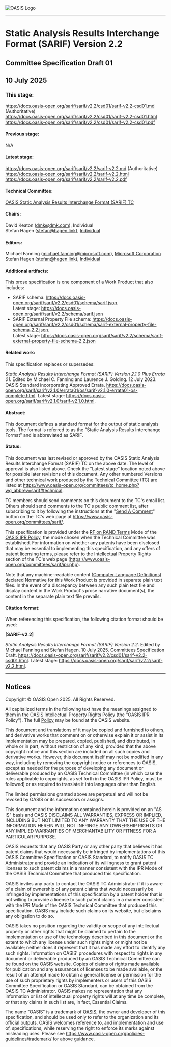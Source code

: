 ![OASIS Logo](https://docs.oasis-open.org/templates/OASISLogo-v3.0.png)

-------

# Static Analysis Results Interchange Format (SARIF) Version 2.2

## Committee Specification Draft 01

## 10 July 2025

### This stage:
https://docs.oasis-open.org/sarif/sarif/v2.2/csd01/sarif-v2.2-csd01.md (Authoritative) \
https://docs.oasis-open.org/sarif/sarif/v2.2/csd01/sarif-v2.2-csd01.html \
https://docs.oasis-open.org/sarif/sarif/v2.2/csd01/sarif-v2.2-csd01.pdf

#### Previous stage:
N/A

#### Latest stage:
https://docs.oasis-open.org/sarif/sarif/v2.2/sarif-v2.2.md (Authoritative) \
https://docs.oasis-open.org/sarif/sarif/v2.2/sarif-v2.2.html \
https://docs.oasis-open.org/sarif/sarif/v2.2/sarif-v2.2.pdf

#### Technical Committee:
[OASIS Static Analysis Results Interchange Format (SARIF) TC](https://www.oasis-open.org/committees/sarif/)

#### Chairs:
David Keaton (<dmk@dmk.com>), Individual \
Stefan Hagen (<stefan@hagen.link>), [Individual](https://stefan-hagen.website)

#### Editors:
Michael Fanning (<michael.fanning@microsoft.com>), [Microsoft Corporation](https://www.microsoft.com/) \
Stefan Hagen (<stefan@hagen.link>), [Individual](https://stefan-hagen.website)

#### Additional artifacts:
This prose specification is one component of a Work Product that also includes:

* SARIF schema: https://docs.oasis-open.org/sarif/sarif/v2.2/csd01/schema/sarif.json. \
  Latest stage: https://docs.oasis-open.org/sarif/sarif/v2.2/schema/sarif.json
* SARIF External Property File schema: https://docs.oasis-open.org/sarif/sarif/v2.2/csd01/schema/sarif-external-property-file-schema-2.2.json. \
  Latest stage: https://docs.oasis-open.org/sarif/sarif/v2.2/schema/sarif-external-property-file-schema-2.2.json

#### Related work:
This specification replaces or supersedes:

_Static Analysis Results Interchange Format (SARIF) Version 2.1.0 Plus Errata 01_. Edited by Michael C. Fanning and Laurence J. Golding. 12 July 2023. OASIS Standard incorporating Approved Errata. https://docs.oasis-open.org/sarif/sarif/v2.1.0/errata01/os/sarif-v2.1.0-errata01-os-complete.html. Latest stage: https://docs.oasis-open.org/sarif/sarif/v2.1.0/sarif-v2.1.0.html.

#### Abstract:
This document defines a standard format for the output of static analysis tools. The format is referred to as the "Static Analysis Results Interchange Format" and is abbreviated as SARIF.

#### Status:
This document was last revised or approved by the OASIS Static Analysis Results Interchange Format (SARIF) TC on the above date. The level of approval is also listed above. Check the "Latest stage" location noted above for possible later revisions of this document. Any other numbered Versions and other technical work produced by the Technical Committee (TC) are listed at <https://www.oasis-open.org/committees/tc_home.php?wg_abbrev=sarif#technical>.

TC members should send comments on this document to the TC's email list. Others should send comments to the TC's public comment list, after subscribing to it by following the instructions at the "[Send A Comment](https://www.oasis-open.org/committees/comments/index.php?wg_abbrev=sarif)" button on the TC's web page at <https://www.oasis-open.org/committees/sarif/>.

This specification is provided under the [RF on RAND Terms](https://www.oasis-open.org/policies-guidelines/ipr/#RF-on-RAND-Mode) Mode of the [OASIS IPR Policy](https://www.oasis-open.org/policies-guidelines/ipr/), the mode chosen when the Technical Committee was established. For information on whether any patents have been disclosed that may be essential to implementing this specification, and any offers of patent licensing terms, please refer to the Intellectual Property Rights section of the TC's web page (<https://www.oasis-open.org/committees/sarif/ipr.php>).

Note that any machine-readable content ([Computer Language Definitions](https://www.oasis-open.org/policies-guidelines/tc-process/#wpComponentsCompLang)) declared Normative for this Work Product is provided in separate plain text files. In the event of a discrepancy between any such plain text file and display content in the Work Product's prose narrative document(s), the content in the separate plain text file prevails.

#### Citation format:
When referencing this specification, the following citation format should be used:

**\[SARIF-v2.2\]**

_Static Analysis Results Interchange Format (SARIF) Version 2.2_. Edited by Michael Fanning and Stefan Hagen. 10 July 2025. Committees Specification Draft. https://docs.oasis-open.org/sarif/sarif/v2.2/csd01/sarif-v2.2-csd01.html. Latest stage: https://docs.oasis-open.org/sarif/sarif/v2.2/sarif-v2.2.html.


-------

## Notices

Copyright © OASIS Open 2025. All Rights Reserved.

All capitalized terms in the following text have the meanings assigned to them in the OASIS Intellectual Property Rights Policy (the "OASIS IPR Policy"). The full [Policy](https://www.oasis-open.org/policies-guidelines/ipr/) may be found at the OASIS website.

This document and translations of it may be copied and furnished to others, and derivative works that comment on or otherwise explain it or assist in its implementation may be prepared, copied, published, and distributed, in whole or in part, without restriction of any kind, provided that the above copyright notice and this section are included on all such copies and derivative works. However, this document itself may not be modified in any way, including by removing the copyright notice or references to OASIS, except as needed for the purpose of developing any document or deliverable produced by an OASIS Technical Committee (in which case the rules applicable to copyrights, as set forth in the OASIS IPR Policy, must be followed) or as required to translate it into languages other than English.

The limited permissions granted above are perpetual and will not be revoked by OASIS or its successors or assigns.

This document and the information contained herein is provided on an "AS IS" basis and OASIS DISCLAIMS ALL WARRANTIES, EXPRESS OR IMPLIED, INCLUDING BUT NOT LIMITED TO ANY WARRANTY THAT THE USE OF THE INFORMATION HEREIN WILL NOT INFRINGE ANY OWNERSHIP RIGHTS OR ANY IMPLIED WARRANTIES OF MERCHANTABILITY OR FITNESS FOR A PARTICULAR PURPOSE.

OASIS requests that any OASIS Party or any other party that believes it has patent claims that would necessarily be infringed by implementations of this OASIS Committee Specification or OASIS Standard, to notify OASIS TC Administrator and provide an indication of its willingness to grant patent licenses to such patent claims in a manner consistent with the IPR Mode of the OASIS Technical Committee that produced this specification.

OASIS invites any party to contact the OASIS TC Administrator if it is aware of a claim of ownership of any patent claims that would necessarily be infringed by implementations of this specification by a patent holder that is not willing to provide a license to such patent claims in a manner consistent with the IPR Mode of the OASIS Technical Committee that produced this specification. OASIS may include such claims on its website, but disclaims any obligation to do so.

OASIS takes no position regarding the validity or scope of any intellectual property or other rights that might be claimed to pertain to the implementation or use of the technology described in this document or the extent to which any license under such rights might or might not be available; neither does it represent that it has made any effort to identify any such rights. Information on OASIS' procedures with respect to rights in any document or deliverable produced by an OASIS Technical Committee can be found on the OASIS website. Copies of claims of rights made available for publication and any assurances of licenses to be made available, or the result of an attempt made to obtain a general license or permission for the use of such proprietary rights by implementers or users of this OASIS Committee Specification or OASIS Standard, can be obtained from the OASIS TC Administrator. OASIS makes no representation that any information or list of intellectual property rights will at any time be complete, or that any claims in such list are, in fact, Essential Claims.

The name "OASIS" is a trademark of [OASIS](https://www.oasis-open.org/), the owner and developer of this specification, and should be used only to refer to the organization and its official outputs. OASIS welcomes reference to, and implementation and use of, specifications, while reserving the right to enforce its marks against misleading uses. Please see <https://www.oasis-open.org/policies-guidelines/trademark/> for above guidance.
